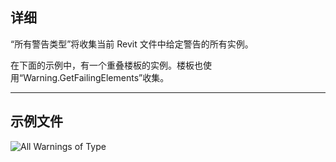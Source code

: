 ## 详细
“所有警告类型”将收集当前 Revit 文件中给定警告的所有实例。

在下面的示例中，有一个重叠楼板的实例。楼板也使用“Warning.GetFailingElements”收集。
___
## 示例文件

![All Warnings of Type](./DSRevitNodesUI.AllWarningsOfType_img.jpg)
